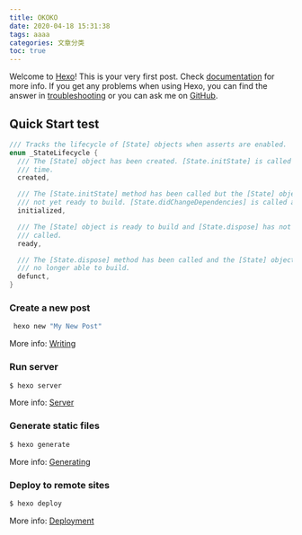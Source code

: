 ```yaml
---
title: OKOKO
date: 2020-04-18 15:31:38
tags: aaaa
categories: 文章分类
toc: true
---
```

Welcome to [Hexo](https://hexo.io/)! This is your very first post. Check [documentation](https://hexo.io/docs/) for more info. If you get any problems when using Hexo, you can find the answer in [troubleshooting](https://hexo.io/docs/troubleshooting.html) or you can ask me on [GitHub](https://github.com/hexojs/hexo/issues).

## Quick Start test
```dart
/// Tracks the lifecycle of [State] objects when asserts are enabled.
enum _StateLifecycle {
  /// The [State] object has been created. [State.initState] is called at this
  /// time.
  created,

  /// The [State.initState] method has been called but the [State] object is
  /// not yet ready to build. [State.didChangeDependencies] is called at this time.
  initialized,

  /// The [State] object is ready to build and [State.dispose] has not yet been
  /// called.
  ready,

  /// The [State.dispose] method has been called and the [State] object is
  /// no longer able to build.
  defunct,
}
```


### Create a new post

``` bash
 hexo new "My New Post"
```

More info: [Writing](https://hexo.io/docs/writing.html)

### Run server

``` bash
$ hexo server
```

More info: [Server](https://hexo.io/docs/server.html)

### Generate static files

``` bash
$ hexo generate
```

More info: [Generating](https://hexo.io/docs/generating.html)

### Deploy to remote sites

``` bash
$ hexo deploy
```

More info: [Deployment](https://hexo.io/docs/one-command-deployment.html)
